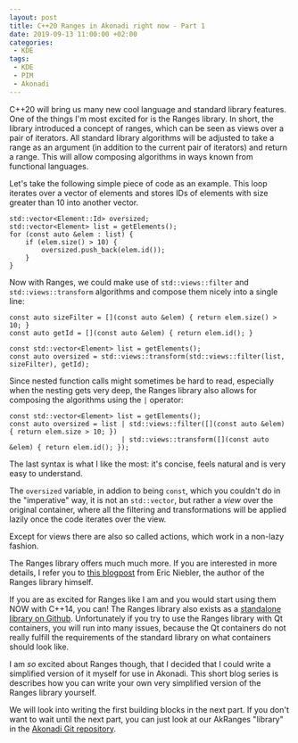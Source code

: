```yaml
---
layout: post
title: C++20 Ranges in Akonadi right now - Part 1
date: 2019-09-13 11:00:00 +02:00
categories:
 - KDE
tags:
 - KDE
 - PIM
 - Akonadi
---
```


C++20 will bring us many new cool language and standard library features. One
of the things I'm most excited for is the Ranges library. In short, the library
introduced a concept of ranges, which can be seen as views over a pair of
iterators. All standard library algorithms will be adjusted to take a range
as an argument (in addition to the current pair of iterators) and return a
range. This will allow composing algorithms in ways known from functional
languages.

Let's take the following simple piece of code as an example. This loop
iterates over a vector of elements and stores IDs of elements with size
greater than 10 into another vector.

```
std::vector<Element::Id> oversized;
std::vector<Element> list = getElements();
for (const auto &elem : list) {
    if (elem.size() > 10) {
        oversized.push_back(elem.id());
    }
}
```

Now with Ranges, we could make use of `std::views::filter` and `std::views::transform`
algorithms and compose them nicely into a single line:


```
const auto sizeFilter = [](const auto &elem) { return elem.size() > 10; }
const auto getId = [](const auto &elem) { return elem.id(); }

const std::vector<Element> list = getElements();
const auto oversized = std::views::transform(std::views::filter(list, sizeFilter), getId);
```

Since nested function calls might sometimes be hard to read, especially when the nesting
gets very deep, the Ranges library also allows for composing the algorithms using the `|`
operator:

```
const std::vector<Element> list = getElements();
const auto oversized = list | std::views::filter([](const auto &elem) { return elem.size > 10; })
                            | std::views::transform([](const auto &elem) { return elem.id(); });
```

The last syntax is what I like the most: it's concise, feels natural and is very easy
to understand.

The `oversized` variable, in addion to being `const`, which you couldn't do in the
"imperative" way, it is not an `std::vector`, but rather a _view_ over the original
container, where all the filtering and transformations will be applied lazily once
the code iterates over the view.

Except for views there are also so called actions, which work in a non-lazy fashion.

The Ranges library offers much much more. If you are interested in more details, I refer
you to [this blogpost][niebler-ranges] from Eric Niebler, the author of the Ranges library
himself.

If you are as excited for Ranges like I am and you would start using them NOW with C++14,
you can! The Ranges library also exists as a [standalone library on Github][ranges-github].
Unfortunately if you try to use the Ranges library with Qt containers, you will run into
many issues, because the Qt containers do not really fulfill the requirements of the
standard library on what containers should look like.

I am _so_ excited about Ranges though, that I decided that I could write a simplified
version of it myself for use in Akonadi. This short blog series is describes how you
can write your own very simplified version of the Ranges library yourself.

We will look into writing the first building blocks in the next part. If you don't want
to wait until the next part, you can just look at our AkRanges "library" in the
[Akonadi Git repository][akranges-git].


[niebler-ranges]: http://ericniebler.com/2018/12/05/standard-ranges/
[ranges-github]: https://github.com/ericniebler/range-v3/
[akranges-git]: https://cgit.kde.org/akonadi.git/tree/src/shared/akranges.h
